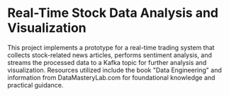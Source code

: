 # Real-Time Stock Data Analysis and Visualization

This project implements a prototype for a real-time trading system that collects stock-related news articles, performs sentiment analysis, and streams the processed data to a Kafka topic for further analysis and visualization. Resources utilized include the book "Data Engineering" and information from DataMasteryLab.com for foundational knowledge and practical guidance.
